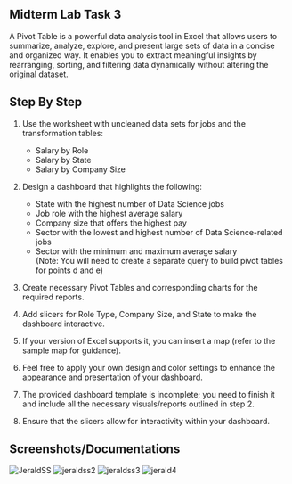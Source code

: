## Midterm Lab Task 3

 A Pivot Table is a powerful data analysis tool in Excel that allows users to summarize, analyze, explore, and present large sets of data in a concise and organized way. It enables you to extract meaningful insights by rearranging, sorting, and filtering data dynamically without altering the original dataset.

## Step By Step

1. Use the worksheet with uncleaned data sets for jobs and the transformation tables:  
   - Salary by Role  
   - Salary by State  
   - Salary by Company Size

2. Design a dashboard that highlights the following:  
   - State with the highest number of Data Science jobs  
   - Job role with the highest average salary  
   - Company size that offers the highest pay  
   - Sector with the lowest and highest number of Data Science-related jobs  
   - Sector with the minimum and maximum average salary  
     (Note: You will need to create a separate query to build pivot tables for points d and e)

3. Create necessary Pivot Tables and corresponding charts for the required reports.

4. Add slicers for Role Type, Company Size, and State to make the dashboard interactive.

5. If your version of Excel supports it, you can insert a map (refer to the sample map for guidance).

6. Feel free to apply your own design and color settings to enhance the appearance and presentation of your dashboard.

7. The provided dashboard template is incomplete; you need to finish it and include all the necessary visuals/reports outlined in step 2.

8. Ensure that the slicers allow for interactivity within your dashboard.

## Screenshots/Documentations

![JeraldSS](https://github.com/user-attachments/assets/92969a44-393e-4f27-bb69-9e0bb3387d11)
![jeraldss2](https://github.com/user-attachments/assets/7d9e1a9d-a926-46cc-8c14-9a5371213f1f)
![jeraldss3](https://github.com/user-attachments/assets/048b3145-c7e7-41e1-83da-d5b225008123)
![jerald4](https://github.com/user-attachments/assets/5fa95ea8-519c-4fe8-ab6b-090df68bc987)
